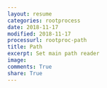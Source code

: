 ```yaml
---
layout: resume
categories: rootprocess
date: 2018-11-17
modified: 2018-11-17
processurl: rootproc-path
title: Path
excerpt: Set main path reader
image: 
comments: True
share: True
---
```

